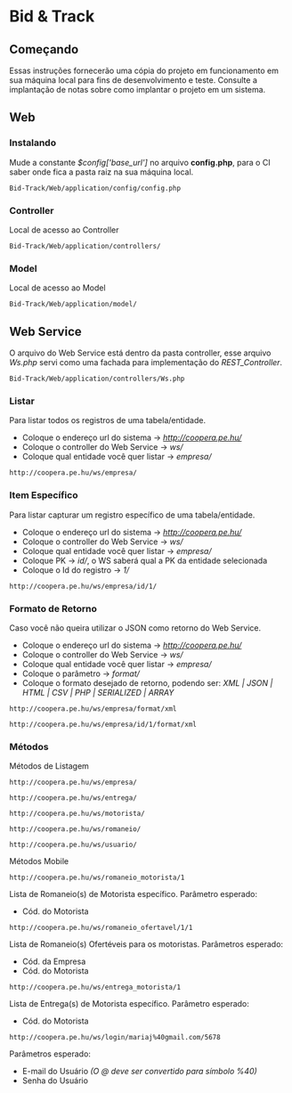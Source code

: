 # Bid & Track

## Começando

Essas instruções fornecerão uma cópia do projeto em funcionamento em sua máquina local para fins de desenvolvimento e teste. Consulte a implantação de notas sobre como implantar o projeto em um sistema.

## Web

### Instalando
Mude a constante *$config['base_url']* no arquivo **config.php**, para o CI saber onde fica a pasta raiz na sua máquina local.
```
Bid-Track/Web/application/config/config.php
```

### Controller
Local de acesso ao Controller
```
Bid-Track/Web/application/controllers/
```

### Model
Local de acesso ao Model
```
Bid-Track/Web/application/model/
```

## Web Service

O arquivo do Web Service está dentro da pasta controller, esse arquivo *Ws.php* servi como uma fachada para implementação do *REST_Controller*.
```
Bid-Track/Web/application/controllers/Ws.php
```

### Listar
Para listar todos os registros de uma tabela/entidade.
* Coloque o endereço url do sistema -> *http://coopera.pe.hu/*
* Coloque o controller do Web Service -> *ws/*
* Coloque qual entidade você quer listar -> *empresa/* 
```
http://coopera.pe.hu/ws/empresa/
```

### Item Específico
Para listar capturar um registro específico de uma tabela/entidade.
* Coloque o endereço url do sistema -> *http://coopera.pe.hu/*
* Coloque o controller do Web Service -> *ws/* 
* Coloque qual entidade você quer listar -> *empresa/*
* Coloque PK -> *id/*, o WS saberá qual a PK da entidade selecionada
* Coloque o Id do registro -> *1/*
```
http://coopera.pe.hu/ws/empresa/id/1/
```

### Formato de Retorno
Caso você não queira utilizar o JSON como retorno do Web Service.
* Coloque o endereço url do sistema -> *http://coopera.pe.hu/*
* Coloque o controller do Web Service -> *ws/*
* Coloque qual entidade você quer listar -> *empresa/* 
* Coloque o parâmetro -> *format/*
* Coloque o formato desejado de retorno, podendo ser: *XML | JSON | HTML | CSV | PHP | SERIALIZED | ARRAY*
```
http://coopera.pe.hu/ws/empresa/format/xml
```
```
http://coopera.pe.hu/ws/empresa/id/1/format/xml
```

### Métodos
Métodos de Listagem
```
http://coopera.pe.hu/ws/empresa/
```
```
http://coopera.pe.hu/ws/entrega/
```
```
http://coopera.pe.hu/ws/motorista/
```
```
http://coopera.pe.hu/ws/romaneio/
```
```
http://coopera.pe.hu/ws/usuario/
```

Métodos Mobile
```
http://coopera.pe.hu/ws/romaneio_motorista/1
```
Lista de Romaneio(s) de Motorista específico.
Parâmetro esperado:
* Cód. do Motorista

```
http://coopera.pe.hu/ws/romaneio_ofertavel/1/1
```
Lista de Romaneio(s) Ofertéveis para os motoristas.
Parâmetros esperado:
* Cód. da Empresa
* Cód. do Motorista


```
http://coopera.pe.hu/ws/entrega_motorista/1
```
Lista de Entrega(s) de Motorista específico.
Parâmetro esperado:
* Cód. do Motorista

```
http://coopera.pe.hu/ws/login/mariaj%40gmail.com/5678
```
Parâmetros esperado:
* E-mail do Usuário *(O @ deve ser convertido para símbolo %40)*
* Senha do Usuário